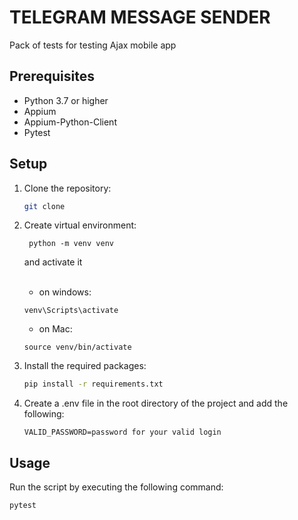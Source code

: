# TELEGRAM MESSAGE SENDER
Pack of tests for testing Ajax mobile app

## Prerequisites
- Python 3.7 or higher
- Appium
- Appium-Python-Client
- Pytest

## Setup
1. Clone the repository:

    ```bash
    git clone 
    ```
2. Create virtual environment:
   ```
    python -m venv venv
   ```
   and activate it 
   <br>
   <br>
    - on windows:
    ```
    venv\Scripts\activate
    ```   
    - on Mac:
    ```
    source venv/bin/activate
   ```

3. Install the required packages:

    ```bash
    pip install -r requirements.txt
    ```

4. Create a .env file in the root directory of the project and add the following:
    ```
    VALID_PASSWORD=password for your valid login
    ```

## Usage
Run the script by executing the following command:

```bash
pytest
```

